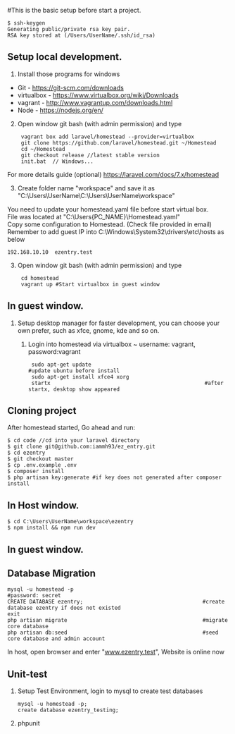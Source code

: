 #This is the basic setup before start a project.

```
$ ssh-keygen 
Generating public/private rsa key pair.
RSA key stored at (/Users/UserName/.ssh/id_rsa)
```

## Setup local development.
1. Install those programs for windows  
* Git - https://git-scm.com/downloads  
* virtualbox - https://www.virtualbox.org/wiki/Downloads  
* vagrant - http://www.vagrantup.com/downloads.html  
* Node - https://nodejs.org/en/  

2. Open window git bash (with admin permission) and type

        vagrant box add laravel/homestead --provider=virtualbox
        git clone https://github.com/laravel/homestead.git ~/Homestead
        cd ~/Homestead
        git checkout release //latest stable version
        init.bat  // Windows...

For more details guide (optional)
https://laravel.com/docs/7.x/homestead

3. Create folder name "workspace" and save it as "C:\Users\UserName\C:\Users\UserName\workspace"


You need to update your homestead.yaml file before start virtual box.  
File was located at "C:\Users\{PC_NAME}\Homestead.yaml"  
Copy some configuration to Homestead. (Check file provided in email)  
Remember to add guest IP into C:\Windows\System32\drivers\etc\hosts as below  

```
192.168.10.10  ezentry.test

```

3. Open window git bash (with admin permission) and type

        cd homestead
        vagrant up #Start virtualbox in guest window

## In guest window.
1. Setup desktop manager for faster development, you can choose your own prefer, such as xfce, gnome, kde and so on.
    1. Login into homestead via virtualbox ~ username: vagrant, password:vagrant

            sudo apt-get update                                        #update ubuntu before install      
            sudo apt-get install xfce4 xorg
            startx                                                 #after startx, desktop show appeared

## Cloning project
After homestead started, Go ahead and run:

```
$ cd code //cd into your laravel directory
$ git clone git@github.com:iammh93/ez_entry.git
$ cd ezentry
$ git checkout master
$ cp .env.example .env
$ composer install
$ php artisan key:generate #if key does not generated after composer install
```

## In Host window.
```
$ cd C:\Users\UserName\workspace\ezentry
$ npm install && npm run dev
```

## In guest window.
## Database Migration

```
mysql -u homestead -p                                         #password: secret
CREATE DATABASE ezentry;                                      #create database ezentry if does not existed
exit
php artisan migrate                                           #migrate core database
php artisan db:seed                                           #seed core database and admin account
```
In host, open browser and enter "www.ezentry.test", Website is online now

## Unit-test ##
1.  Setup Test Environment, login to mysql to create test databases

        mysql -u homestead -p;
        create database ezentry_testing;
2.  phpunit
